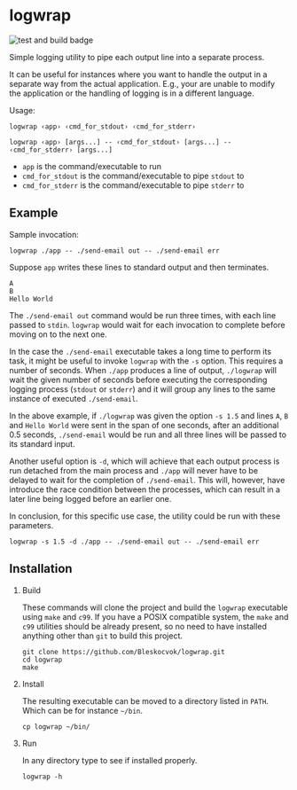 # logwrap

![test and build badge](https://github.com/Bleskocvok/logwrap/actions/workflows/build-test.yml/badge.svg)

Simple logging utility to pipe each output line into a separate process.

It can be useful for instances where you want to handle the output in a
separate way from the actual application. E.g., your are unable to modify the
application or the handling of logging is in a different language.

Usage:

```
logwrap ‹app› ‹cmd_for_stdout› ‹cmd_for_stderr›
```

```
logwrap ‹app› [args...] -- ‹cmd_for_stdout› [args...] -- ‹cmd_for_stderr› [args...]
```

- `app` is the command/executable to run
- `cmd_for_stdout` is the command/executable to pipe `stdout` to
- `cmd_for_stderr` is the command/executable to pipe `stderr` to


## Example

Sample invocation:

```
logwrap ./app -- ./send-email out -- ./send-email err
```

Suppose `app` writes these lines to standard output and then terminates.

```
A
B
Hello World
```

The `./send-email out` command would be run three times, with each line passed to
`stdin`. `logwrap` would wait for each invocation to complete before moving on
to the next one.

In the case the `./send-email` executable takes a long time to perform its
task, it might be useful to invoke `logwrap` with the `-s` option. This
requires a number of seconds. When `./app` produces a line of output,
`./logwrap` will wait the given number of seconds before executing the
corresponding logging process (`stdout` or `stderr`) and it will group any lines to
the same instance of executed `./send-email`.

In the above example, if `./logwrap` was given the option `-s 1.5` and lines
`A`, `B` and `Hello World` were sent in the span of one seconds, after an
additional 0.5 seconds, `./send-email` would be run and all three lines will be
passed to its standard input.

Another useful option is `-d`, which will achieve that each output process is
run detached from the main process and `./app` will never have to be delayed to
wait for the completion of `./send-email`. This will, however, have introduce
the race condition between the processes, which can result in a later line
being logged before an earlier one.

In conclusion, for this specific use case, the utility could be run with these
parameters.

```
logwrap -s 1.5 -d ./app -- ./send-email out -- ./send-email err
```

## Installation

1. Build

    These commands will clone the project and build the `logwrap` executable
    using `make` and `c99`. If you have a POSIX compatible system, the `make`
    and `c99` utilities should be already present, so no need to have installed
    anything other than `git` to build this project.

    ```
    git clone https://github.com/Bleskocvok/logwrap.git
    cd logwrap
    make
    ```

2. Install

    The resulting executable can be moved to a directory listed in `PATH`.
    Which can be for instance `~/bin`.

    ```
    cp logwrap ~/bin/
    ```

3. Run

    In any directory type to see if installed properly.

    ```
    logwrap -h
    ```
